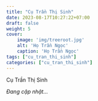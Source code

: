 ```yaml
---
title: "Cụ Trần Thị Sinh"
date: 2023-08-17T10:27:22+07:00
draft: false
weight: 5
cover:
    image: 'img/treeroot.jpg'
    alt: 'Họ Trần Ngọc'
    caption: 'Họ Trần Ngọc'
tags: ["cu_tran_thi_sinh"]
categories: ["cu_tran_thi_sinh"]
---
```


Cụ Trần Thị Sinh

*Đang cập nhật...*